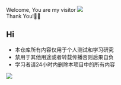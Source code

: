  Welcome, You are my visitor     ![](http://profile-counter.glitch.me/keywos/count.svg)  
 Thank You!🎉🎉
## Hi

* 本仓库所有内容仅用于个人测试和学习研究
* 禁用于其他用途或者转载传播否则后果自负
* 学习者请24小时内删除本项目中的所有内容


 ![](https://github-readme-stats.vercel.app/api/top-langs/?username=keywos&layout=compact)



